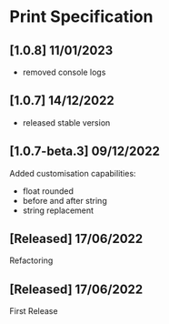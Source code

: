 # Print Specification

## [1.0.8] 11/01/2023
- removed console logs

## [1.0.7] 14/12/2022
- released stable version

## [1.0.7-beta.3] 09/12/2022
Added customisation capabilities:
- float rounded
- before and after string
- string replacement

## [Released] 17/06/2022
Refactoring

## [Released] 17/06/2022
First Release